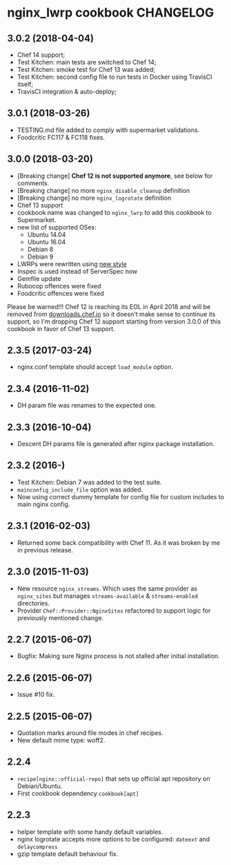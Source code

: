 # nginx_lwrp cookbook CHANGELOG

## 3.0.2 (2018-04-04)

* Chef 14 support;
* Test Kitchen: main tests are switched to Chef 14;
* Test Kitchen: smoke test for Chef 13 was added;
* Test Kitchen: second config file to run tests in Docker using TravisCI itself;
* TravisCI integration & auto-deploy;

## 3.0.1 (2018-03-26)

* TESTING.md file added to comply with supermarket validations.
* Foodcritic FC117 & FC118 fixes.

## 3.0.0 (2018-03-20)

* [Breaking change] **Chef 12 is not supported anymore**, see below for comments.
* [Breaking change] no more `nginx_disable_cleanup` definition
* [Breaking change] no more `nginx_logrotate` definition
* Chef 13 support
* cookbook name was changed to `nginx_lwrp` to add this cookbook to Supermarket.
* new list of supported OSes:
  * Ubuntu 14.04
  * Ubuntu 16.04
  * Debian 8
  * Debian 9
* LWRPs were rewritten using [new style](https://docs.chef.io/custom_resources.html)
* Inspec is used instead of ServerSpec now
* Gemfile update
* Rubocop offences were fixed
* Foodcritic offences were fixed

Please be warned!!! Сhef 12 is reaching its EOL in April 2018 and will be removed from [downloads.chef.io](https://downloads.chef.io) so it doesn't make sense to continue its support, so I'm dropping Chef 12 support starting from version 3.0.0 of this cookbook in favor of Chef 13 support. 

## 2.3.5 (2017-03-24)

* nginx.conf template should accept `load_module` option.

## 2.3.4 (2016-11-02)

* DH param file was renames to the expected one.

## 2.3.3 (2016-10-04)

* Descent DH params file is generated after nginx package installation.

## 2.3.2 (2016-)

* Test Kitchen: Debian 7 was added to the test suite.
* `mainconfig_include_file` option was added.
* Now using correct dummy template for config file for custom includes to main nginx config.

## 2.3.1 (2016-02-03)

* Returned some back compatibility with Chef 11. As it was broken by me in previous release.

## 2.3.0 (2015-11-03)

* New resource `nginx_streams`. Which uses the same provider as `nginx_sites` but manages `streams-available` & `streams-enabled` directories.
* Provider `Chef::Provider::NginxSites` refactored to support logic for previously mentioned change.

## 2.2.7 (2015-06-07)

* Bugfix: Making sure Nginx process is not stalled after initial installation.

## 2.2.6 (2015-06-07)

* Issue #10 fix.

## 2.2.5 (2015-06-07)

* Quotation marks around file modes in chef recipes.
* New default mime type: woff2.

## 2.2.4

* `recipe[nginx::official-repo]` that sets up official apt repository on Debian/Ubuntu.
* First cookbook dependency `cookbook[apt]`

## 2.2.3

* helper template with some handy default variables.
* nginx logrotate accepts more options to be configured: `dateext` and `delaycompress`
* gzip template default behaviour fix.